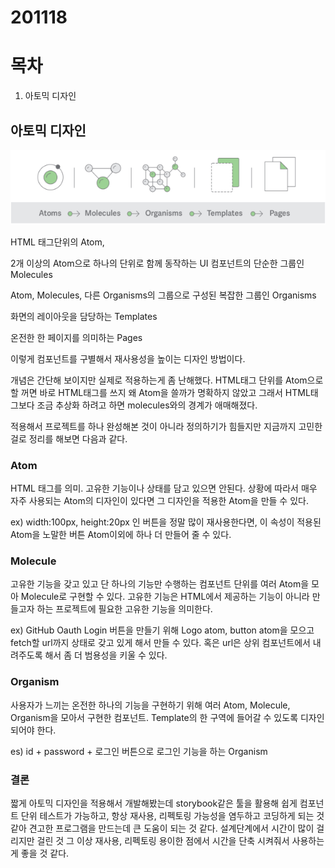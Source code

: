 # 201118

# 목차

1. 아토믹 디자인

## 아토믹 디자인

![201118%200384091d529c47e399dc7fb14e4b8365/Untitled.png](201118%200384091d529c47e399dc7fb14e4b8365/Untitled.png)

HTML 태그단위의 Atom, 

2개 이상의 Atom으로 하나의 단위로 함께 동작하는 UI 컴포넌트의 단순한 그룹인 Molecules

Atom, Molecules, 다른 Organisms의 그룹으로 구성된 복잡한 그룹인 Organisms

화면의 레이아웃을 담당하는 Templates

온전한 한 페이지를 의미하는 Pages

이렇게 컴포넌트를 구별해서 재사용성을 높이는 디자인 방법이다. 

개념은 간단해 보이지만 실제로 적용하는게 좀 난해했다. HTML태그 단위를 Atom으로 할 꺼면 바로 HTML태그를 쓰지 왜 Atom을 쓸까가 명확하지 않았고 그래서 HTML태그보다 조금 추상화 하려고 하면 molecules와의 경계가 애매해졌다. 

적용해서 프로젝트를 하나 완성해본 것이 아니라 정의하기가 힘들지만 지금까지 고민한 걸로 정리를 해보면 다음과 같다.

### Atom

HTML 태그를 의미. 고유한 기능이나 상태를 담고 있으면 안된다. 상황에 따라서 매우 자주 사용되는 Atom의 디자인이 있다면 그 디자인을 적용한 Atom을 만들 수 있다.

ex) width:100px, height:20px 인 버튼을 정말 많이 재사용한다면, 이 속성이 적용된 Atom을 노말한 버튼 Atom이외에 하나 더 만들어 줄 수 있다.

### Molecule

고유한 기능을 갖고 있고 단 하나의 기능만 수행하는 컴포넌트 단위를 여러 Atom을 모아 Molecule로 구현할 수 있다. 고유한 기능은 HTML에서 제공하는 기능이 아니라 만들고자 하는 프로젝트에 필요한 고유한 기능을 의미한다. 

ex) GitHub Oauth Login 버튼을 만들기 위해 Logo atom, button atom을 모으고 fetch할 url까지 상태로 갖고 있게 해서 만들 수 있다. 혹은 url은 상위 컴포넌트에서 내려주도록 해서 좀 더 범용성을 키울 수 있다.

### Organism

사용자가 느끼는 온전한 하나의 기능을 구현하기 위해 여러 Atom, Molecule, Organism을 모아서 구현한 컴포넌트. Template의 한 구역에 들어갈 수 있도록 디자인 되어야 한다. 

es) id + password + 로그인 버튼으로 로그인 기능을 하는 Organism

### 결론

짧게 아토믹 디자인을 적용해서 개발해봤는데 storybook같은 툴을 활용해 쉽게 컴포넌트 단위 테스트가 가능하고, 항상 재사용, 리펙토링 가능성을 염두하고 코딩하게 되는 것 같아 견고한 프로그램을 만드는데 큰 도움이 되는 것 같다. 설계단계에서 시간이 많이 걸리지만 걸린 것 그 이상 재사용, 리펙토링 용이한 점에서 시간을 단축 시켜줘서 사용하는게 좋을 것 같다.